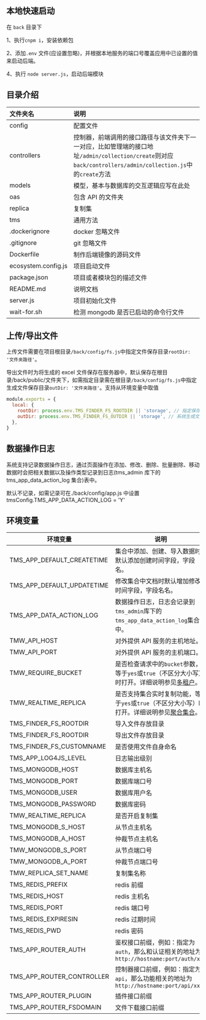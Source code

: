 ## 本地快速启动

在 `back` 目录下

1、执行`cnpm i`，安装依赖包

2、添加`.env` 文件(应设置忽略)，并根据本地服务的端口号覆盖应用中已设置的值来启动后端。

4、执行 `node server.js`，启动后端模块

## 目录介绍

| 文件夹名            | 说明                                                                                                                                                       |
| :------------------ | :--------------------------------------------------------------------------------------------------------------------------------------------------------- |
| config              | 配置文件                                                                                                                                                   |
| controllers         | 控制器，前端调用的接口路径与该文件夹下一一对应，比如管理端的接口地址`/admin/collection/create`则对应`back/controllers/admin/collection.js`中的`create`方法 |
| models              | 模型，基本与数据库的交互逻辑应写在此处                                                                                                                     |
| oas                 | 包含 API 的文件夹                                                                                                                                          |
| replica             | 复制集                                                                                                                                                     |
| tms                 | 通用方法                                                                                                                                                   |
| .dockerignore       | docker 忽略文件                                                                                                                                            |
| .gitignore          | git 忽略文件                                                                                                                                               |
| Dockerfile          | 制作后端镜像的源码文件                                                                                                                                     |
| ecosystem.config.js | 项目启动文件                                                                                                                                               |
| package.json        | 项目或者模块包的描述文件                                                                                                                                   |
| README.md           | 说明文档                                                                                                                                                   |
| server.js           | 项目初始化文件                                                                                                                                             |
| wait-for.sh         | 检测 mongodb 是否已启动的命令行文件                                                                                                                        |

## 上传/导出文件

上传文件需要在项目根目录`/back/config/fs.js`中指定文件保存目录`rootDir: '文件夹路径'`。

导出文件时为将生成的 excel 文件保存在服务器中，默认保存在根目录/back/public/文件夹下，如需指定目录需在根目录`/back/config/fs.js`中指定生成文件保存目录`outDir: '文件夹路径'`。支持从环境变量中取值

```javascript
module.exports = {
  local: {
    rootDir: process.env.TMS_FINDER_FS_ROOTDIR || 'storage', // 指定保存文件的目录
    outDir: process.env.TMS_FINDER_FS_OUTDIR || 'storage', // 系统生成文件存放目录
  },
}
```

## 数据操作日志

系统支持记录数据操作日志，通过页面操作在添加、修改、删除、批量删除、移动数据时会把相关数据以及操作类型记录到日志(tms_admin 库下的 tms_app_data_action_log 集合)表中。

默认不记录，如需记录可在./back/config/app.js 中设置 tmsConfig.TMS_APP_DATA_ACTION_LOG = 'Y'

## 环境变量

| 环境变量                   | 说明                                                                                                         | 默认值                     |
| -------------------------- | ------------------------------------------------------------------------------------------------------------ | -------------------------- |
| TMS_APP_DEFAULT_CREATETIME | 集合中添加、创建、导入数据时默认添加创建时间字段，字段名。                                                   | TMS_DEFAULT_CREATE_TIME    |
| TMS_APP_DEFAULT_UPDATETIME | 修改集合中文档时默认增加修改时间字段，字段名名。                                                             | TMS_APP_DEFAULT_UPDATETIME |
| TMS_APP_DATA_ACTION_LOG    | 数据操作日志，日志会记录到`tms_admin`库下的`tms_app_data_action_log`集合中。                                 | 'N'                        |
| TMW_API_HOST               | 对外提供 API 服务的主机地址。                                                                                | http://localhost           |
| TMW_API_PORT               | 对外提供 API 服务的主机端口。                                                                                | 3000                       |
| TMW_REQUIRE_BUCKET         | 是否检查请求中的`bucket`参数，等于`yes`或`true`（不区分大小写）时打开。详细说明参见[多租户](doc/多租户.md)。 |                            |
| TMW_REALTIME_REPLICA       | 是否支持集合实时复制功能，等于`yes`或`true`（不区分大小写）时打开。详细说明参见[聚合集合](doc/复制集合.md)。 |                            |
| TMS_FINDER_FS_ROOTDIR      | 导入文件存放目录                                                                                             | 'storage'                  |
| TMS_FINDER_FS_ROOTDIR      | 导出文件存放目录                                                                                             | 'storage'                  |
| TMS_FINDER_FS_CUSTOMNAME   | 是否使用文件自身命名                                                                                         | false                      |
| TMS_APP_LOG4JS_LEVEL       | 日志输出级别                                                                                                 | 'debug'                    |
| TMS_MONGODB_HOST           | 数据库主机名                                                                                                 | 'localhost'                |
| TMS_MONGODB_PORT           | 数据库端口号                                                                                                 | 27017                      |
| TMS_MONGODB_USER           | 数据库用户名                                                                                                 | false                      |
| TMS_MONGODB_PASSWORD       | 数据库密码                                                                                                   | false                      |
| TMW_REALTIME_REPLICA       | 是否开启复制集                                                                                               |                            |
| TMS_MONGODB_S_HOST         | 从节点主机名                                                                                                 | 'localhost'                |
| TMS_MONGODB_A_HOST         | 仲裁节点主机名                                                                                               | 'localhost'                |
| TMW_MONGODB_S_PORT         | 从节点端口号                                                                                                 | 27018                      |
| TMW_MONGODB_A_PORT         | 仲裁节点端口号                                                                                               | 27019                      |
| TMW_REPLICA_SET_NAME       | 复制集名称                                                                                                   | 'tmw-rs'                   |
| TMS_REDIS_PREFIX           | redis 前缀                                                                                                   | 'tms-mongodb-web'          |
| TMS_REDIS_HOST             | redis 主机名                                                                                                 | '127.0.0.1'                |
| TMS_REDIS_PORT             | redis 端口号                                                                                                 | 6379                       |
| TMS_REDIS_EXPIRESIN        | redis 过期时间                                                                                               | 7200                       |
| TMS_REDIS_PWD              | redis 密码                                                                                                   | ''                         |
| TMS_APP_ROUTER_AUTH        | 鉴权接口前缀，例如：指定为`auth`，那么和认证相关的地址为`http://hostname:port/auth/xxx`                      | 'auth'                     |
| TMS_APP_ROUTER_CONTROLLER  | 控制器接口前缀，例如：指定为`api`，那么功能相关的地址为`http://hostname:port/api/xxxx`                       | 'api'                      |
| TMS_APP_ROUTER_PLUGIN      | 插件接口前缀                                                                                                 | 'plugin'                   |
| TMS_APP_ROUTER_FSDOMAIN    | 文件下载接口前缀                                                                                             | 'fs'                       |
